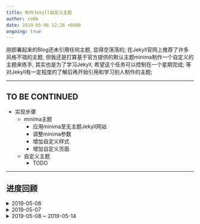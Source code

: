 ```yaml
---
title: 制作Jekyll自定义主题
author: robb
date: 2019-05-06 12:28 +0800
ongoing: true
---
```

刚部署起来的Blog还未引用任何主题, 显得空荡荡的; 在Jekyll官网上推荐了许多风格不错的主题, 但我还是打算基于官方提供的默认主题minima制作一个自定义的主题来练手, 其实也是为了学习Jekyll, 希望这个任务可以控制在一个星期完成; 等对Jekyll有一定程度的了解后再开始引用和学习别人制作的主题;

---

## TO BE CONTINUED
* 实现步骤
  * minima主题
    * 应用minima至无主题Jekyll网站
    * 调整minima参数
    * 增加自定义样式
    * 增加自定义页面
  * 自定义主题
    * TODO

---

## 进度回顾

<details>
  <summary>2019-05-06</summary>

* [Jekyll Tutorial](https://jekyllrb.com/tutorials/home/)
  * 15:15 - [4.Creating a Site](https://www.youtube.com/watch?v=pxua_1vyFck&index=4&list=PLLAZ4kZ9dFpOPV5C5Ay0pHaa0RJFhcmcB)
  * 16:10 - [5.Front Matter](https://www.youtube.com/watch?v=ZtEbGztktvc&index=5&list=PLLAZ4kZ9dFpOPV5C5Ay0pHaa0RJFhcmcB)
  * 17:07 - [6.Writing Posts](https://www.youtube.com/watch?v=gsYqPL9EFwQ&list=PLLAZ4kZ9dFpOPV5C5Ay0pHaa0RJFhcmcB&index=6)
  * 17:17 - [7.Working With Drafts](https://www.youtube.com/watch?v=X8jXkW3k2Jg&index=7&list=PLLAZ4kZ9dFpOPV5C5Ay0pHaa0RJFhcmcB)
  * 18:00 - [8.Creating Pages](https://www.youtube.com/watch?v=1na-IWfv08M&index=8&list=PLLAZ4kZ9dFpOPV5C5Ay0pHaa0RJFhcmcB)
* 自定义主题设计草图
  * ![custom-theme-design](/assets/img/custom-theme-design.png)

</details>

<details>
  <summary>2019-05-07</summary>

* [Jekyll Tutorial](https://jekyllrb.com/tutorials/home/)
  * 13:11 - [9.Permalinks](https://www.youtube.com/watch?v=938jDG_YPdc&list=PLLAZ4kZ9dFpOPV5C5Ay0pHaa0RJFhcmcB&index=9)
  * 14:59 - [10.Front Matter Defaults](https://www.youtube.com/watch?v=CLCaJJ1zUHU&index=10&list=PLLAZ4kZ9dFpOPV5C5Ay0pHaa0RJFhcmcB)
  * 15:26 - [11.Themes](https://www.youtube.com/watch?v=NoRS2D-cyko&list=PLLAZ4kZ9dFpOPV5C5Ay0pHaa0RJFhcmcB&index=11)
  * 16:04 - [12.Layouts](https://www.youtube.com/watch?v=bDQsGdCWv4I&list=PLLAZ4kZ9dFpOPV5C5Ay0pHaa0RJFhcmcB&index=12)
  * 后续章节与 [Step by Step](https://jekyllrb.com/docs/step-by-step/01-setup/) 类似, 跳过;
* 基于 [minina](https://github.com/jekyll/minima), 实现草图原型

</details>

<details>
  <summary>2019-05-08 ~ 2019-05-14</summary>

* 应用minima主题;
* 自定义样式(_sass/custom-override.scss);
* 切换markdown风格至CommonMarkGhPages, 以友好支持details标签;

</details>
